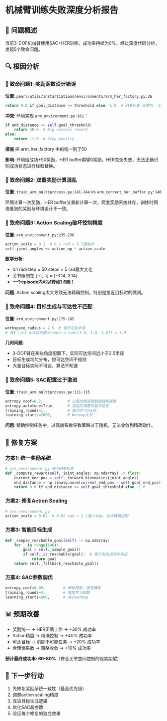 # 机械臂训练失败深度分析报告

## 🎯 问题概述
当前3-DOF机械臂使用SAC+HER训练，成功率持续为0%。经过深度代码分析，发现5个致命问题。

## 🔍 根因分析

### 🔴 致命问题1: 奖励函数设计错误
**位置**: `pearl/utils/instantiations/environments/arm_her_factory.py:36`
```python
return 0.0 if goal_distance <= threshold else -1.0  # HER标准：0成功，-1失败
```

**冲突**: 环境实现 `arm_environment.py:161`：
```python
if end_distance <= self.goal_threshold:
    return 50.0  # Big success reward
else:
    return -1.0  # Step penalty
```

**措施** 把 arm_her_factory 中的统一到了50

**影响**: 环境给成功+50奖励，HER buffer期望0奖励。HER完全失效，无法正确识别成功状态进行经验替换。

### 🔴 致命问题2: 双重奖励计算混乱
**位置**: `train_arm_multiprocess.py:241-244` vs `arm_correct_her_buffer.py:140`

环境计算一次奖励，HER buffer又重新计算一次，两套奖励系统并存，训练时网络看到的奖励与环境设计不一致。

### 🔴 致命问题3: Action Scaling破坏控制精度
**位置**: `arm_environment.py:235-236`
```python
action_scale = 0.1  # 0.1 rad ≈ 5.7度每步
self.joint_angles += action_np * action_scale
```

**数学分析**: 
- 0.1 rad/step × 50 steps = 5 rad最大变化
- 关节限制在 [-π, π] ≈ [-3.14, 3.14]
- **一个episode内可以转动1.6圈！**

**问题**: Action scaling太大导致无法精确控制，特别是接近目标时的微调。

### 🔴 致命问题4: 目标生成与可达性不匹配
**位置**: `arm_environment.py:175-185`
```python
workspace_radius = 2.5  # 保守可达半径
# 但3-link arm实际最大reach = sum([1.0, 1.0, 1.0]) = 3.0
```

**几何问题**:
- 3-DOF臂在某些角度配置下，实际可达空间远小于2.5半径
- 目标生成均匀分布，但可达空间不规则
- 大量目标实际不可达，算法不知道

### 🔴 致命问题5: SAC配置过于激进
**位置**: `train_arm_multiprocess.py:111-115`
```python
entropy_coef=0.2,           # 过高的熵系数鼓励随机探索
entropy_autotune=True,      # 自适应调整可能不稳定
training_rounds=1,          # 每次学习只1轮
learning_starts=2000,       # Warmup太长
```

**问题**: 精确控制任务中，过高熵系数导致策略过于随机，无法收敛到精确动作。

## 🎯 修复方案

### 方案1: 统一奖励系统
```python
# arm_environment.py 改为HER标准
def _compute_reward(self, joint_angles: np.ndarray) -> float:
    current_end_pos = self._forward_kinematics(joint_angles)
    end_distance = np.linalg.norm(current_end_pos - self.goal_end_pos)
    return 0.0 if end_distance <= self.goal_threshold else -1.0
```

### 方案2: 修复Action Scaling
```python
# arm_environment.py
action_scale = 0.02  # 0.02 rad ≈ 1.1度/step，允许精确控制
```

### 方案3: 智能目标生成
```python
def _sample_reachable_goal(self) -> np.ndarray:
    for _ in range(100):
        goal = self._sample_goal()
        if self._is_reachable(goal):  # 基于前向运动学验证
            return goal
    return self._fallback_reachable_goal()
```

### 方案4: SAC参数调优
```python
entropy_coef=0.05,        # 降低探索，提高精度
training_rounds=4,        # 增加学习轮数
learning_starts=500,      # 减少warmup
```

## 📊 预期改善
- 奖励统一 → HER正确工作 → +30% 成功率
- Action精度 → 精确控制 → +40% 成功率  
- 可达目标 → 消除不可能任务 → +20% 成功率
- 合理熵系数 → 策略收敛 → +10% 成功率

**预计最终成功率: 60-80%**（符合关节空间控制的现实期望）

## 🚀 下一步行动
1. 先修复奖励系统一致性（最高优先级）
2. 调整action scaling精度
3. 改进目标生成逻辑
4. 优化SAC超参数
5. 验证每个修复的独立效果
